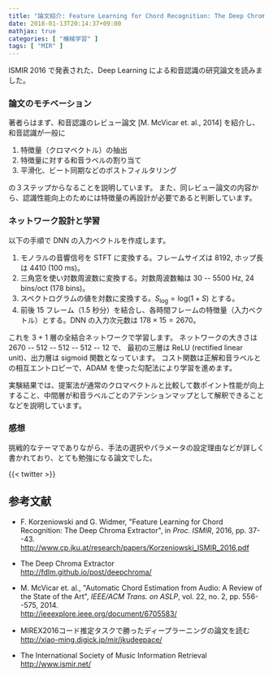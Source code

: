 ```yaml
---
title: "論文紹介: Feature Learning for Chord Recognition: The Deep Chroma Extractor"
date: 2018-01-13T20:14:37+09:00
mathjax: true
categories: [ "機械学習" ]
tags: [ "MIR" ]
---
```


ISMIR 2016 で発表された、Deep Learning による和音認識の研究論文を読みました。

### 論文のモチベーション
著者らはまず、和音認識のレビュー論文 [M. McVicar et. al., 2014] を紹介し、和音認識が一般に

1. 特徴量（クロマベクトル）の抽出
2. 特徴量に対する和音ラベルの割り当て
3. 平滑化、ビート同期などのポストフィルタリング

の３ステップからなることを説明しています。
また、同レビュー論文の内容から、認識性能向上のためには特徴量の再設計が必要であると判断しています。

### ネットワーク設計と学習

以下の手順で DNN の入力ベクトルを作成します。

1. モノラルの音響信号を STFT に変換する。フレームサイズは 8192, ホップ長は 4410 (100 ms)。
2. 三角窓を使い対数周波数に変換する。対数周波数軸は 30 -- 5500 Hz, 24 bins/oct (178 bins)。
3. スペクトログラムの値を対数に変換する。$S_{\mathrm{log}} = \mathrm{log}(1 + S)$ とする。
4. 前後 15 フレーム（1.5 秒分）を結合し、各時間フレームの特徴量（入力ベクトル）とする。DNN の入力次元数は $178 \times 15 = 2670$。

これを 3 + 1 層の全結合ネットワークで学習します。
ネットワークの大きさは 2670 <span>--</span> 512 <span>--</span> 512 <span>--</span> 512 <span>--</span> 12 で、
最初の三層は ReLU (rectified linear unit)、出力層は sigmoid 関数となっています。
コスト関数は正解和音ラベルとの相互エントロピーで、ADAM を使った勾配法により学習を進めます。

実験結果では、提案法が通常のクロマベクトルと比較して数ポイント性能が向上すること、中間層が和音ラベルごとのアテンションマップとして解釈できることなどを説明しています。

### 感想

挑戦的なテーマでありながら、手法の選択やパラメータの設定理由などが詳しく書かれており、とても勉強になる論文でした。

{{< twitter >}}

## 参考文献
- F. Korzeniowski and G. Widmer, "Feature Learning for Chord Recognition: The Deep Chroma Extractor", in _Proc. ISMIR_, 2016, pp. 37--43.<br />
  <span style="word-break: break-all;">
  http://www.cp.jku.at/research/papers/Korzeniowski_ISMIR_2016.pdf
  </span>

- The Deep Chroma Extractor<br />
  <span style="word-break: break-all;">
  http://fdlm.github.io/post/deepchroma/
  </span>

- M. McVicar et. al., "Automatic Chord Estimation from Audio: A Review of the State of the Art", _IEEE/ACM Trans. on ASLP_, vol. 22, no. 2, pp. 556--575, 2014.<br />
  <span style="word-break: break-all;">
  http://ieeexplore.ieee.org/document/6705583/
  </span>

- MIREX2016コード推定タスクで勝ったディープラーニングの論文を読む<br />
  <span style="word-break: break-all;">
  http://xiao-ming.digick.jp/mir/jkudeepace/
  </span>

- The International Society of Music Information Retrieval<br />
  <span style="word-break: break-all;">
  http://www.ismir.net/
  </span>
